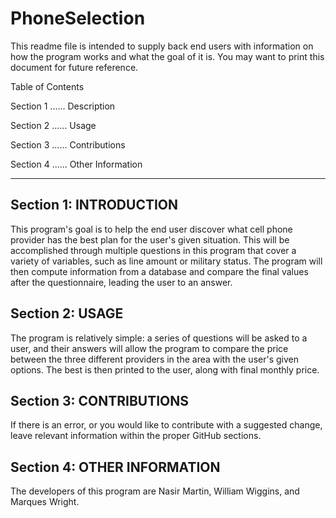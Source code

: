# PhoneSelection

This readme file is intended to supply back end users with information on how the program works and what the goal of it is.
You may want to print this document for future reference.

Table of Contents

Section 1 ...... Description

Section 2 ...... Usage

Section 3 ...... Contributions

Section 4 ...... Other Information


----------------------------------------------

## Section 1: INTRODUCTION
This program's goal is to help the end user discover what cell phone provider has the best plan for the user's given situation.
This will be accomplished through multiple questions in this program that cover a variety of variables, such as line amount or military status.
The program will then compute information from a database and compare the final values after the questionnaire, leading the user to an answer.

## Section 2: USAGE
The program is relatively simple: a series of questions will be asked to a user, and their answers will allow the program to compare the price between the three different providers in the area with the user's given options. The best is then printed to the user, along with final monthly price.

## Section 3: CONTRIBUTIONS
If there is an error, or you would like to contribute with a suggested change, leave relevant information within the proper GitHub sections.

## Section 4: OTHER INFORMATION
The developers of this program are Nasir Martin, William Wiggins, and Marques Wright.


